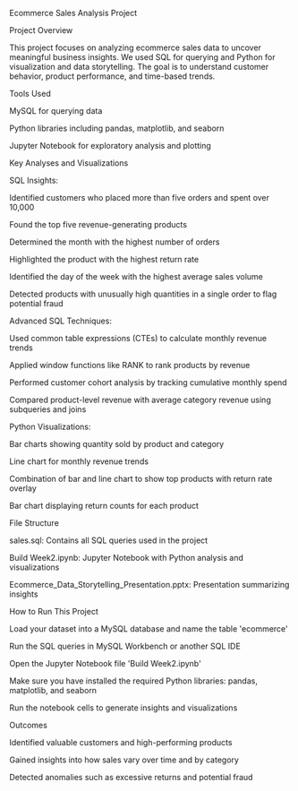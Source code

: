 Ecommerce Sales Analysis Project

Project Overview

This project focuses on analyzing ecommerce sales data to uncover meaningful business insights. We used SQL for querying and Python for visualization and data storytelling. The goal is to understand customer behavior, product performance, and time-based trends.

Tools Used

MySQL for querying data

Python libraries including pandas, matplotlib, and seaborn

Jupyter Notebook for exploratory analysis and plotting

Key Analyses and Visualizations

SQL Insights:

Identified customers who placed more than five orders and spent over 10,000

Found the top five revenue-generating products

Determined the month with the highest number of orders

Highlighted the product with the highest return rate

Identified the day of the week with the highest average sales volume

Detected products with unusually high quantities in a single order to flag potential fraud

Advanced SQL Techniques:

Used common table expressions (CTEs) to calculate monthly revenue trends

Applied window functions like RANK to rank products by revenue

Performed customer cohort analysis by tracking cumulative monthly spend

Compared product-level revenue with average category revenue using subqueries and joins

Python Visualizations:

Bar charts showing quantity sold by product and category

Line chart for monthly revenue trends

Combination of bar and line chart to show top products with return rate overlay

Bar chart displaying return counts for each product

File Structure

sales.sql: Contains all SQL queries used in the project

Build Week2.ipynb: Jupyter Notebook with Python analysis and visualizations

Ecommerce_Data_Storytelling_Presentation.pptx: Presentation summarizing insights

How to Run This Project

Load your dataset into a MySQL database and name the table 'ecommerce'

Run the SQL queries in MySQL Workbench or another SQL IDE

Open the Jupyter Notebook file 'Build Week2.ipynb'

Make sure you have installed the required Python libraries: pandas, matplotlib, and seaborn

Run the notebook cells to generate insights and visualizations

Outcomes

Identified valuable customers and high-performing products

Gained insights into how sales vary over time and by category

Detected anomalies such as excessive returns and potential fraud
